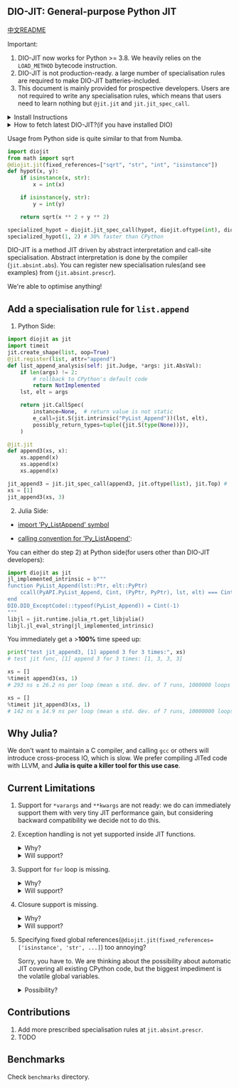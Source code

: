 ## DIO-JIT: General-purpose Python JIT

[中文README](https://github.com/thautwarm/diojit/blob/master/README.zh_CN.md)

Important:

1. DIO-JIT now works for Python >= 3.8. We heavily relies on the `LOAD_METHOD` bytecode instruction.
2. DIO-JIT is not production-ready. a large number of specialisation rules are required to make DIO-JIT batteries-included.
3. This document is mainly provided for prospective developers. Users are not required to write any specialisation rules, which means that users need to learn nothing but `@jit.jit` and `jit.jit_spec_call`.

<details><summary>Install Instructions</summary>
<p>

<details><summary>Step 1: Install Julia as an in-process native code compiler for DIO-JIT</summary>
<p>

There are several options for you to install Julia:

- [scoop](http://scoop.sh/) (Windows)
- [julialang.org](https://julialang.org/downloads) (recommended for Windows users)
- [jill.py](https://github.com/johnnychen94/jill.py):
    
    `pip install jill && jill install 1.6 --upstream Official`

- [jill](https://github.com/abelsiqueira/jill) (Mac and Linux only!):
    
    `bash -ci "$(curl -fsSL https://raw.githubusercontent.com/abelsiqueira/jill/master/jill.sh)"`
</p>
</details>

<details><summary>Step 2: Install DIO.jl in Julia</summary>
<p>

Type `julia` and open the REPL, then

```julia
julia>
# press ]
pkg> add https://github.com/thautwarm/DIO.jl
# press backspace
julia> using DIO # precompile
```

</p>
</details>

<details><summary>Step 3: Install Python Package</summary>
<p>

`pip install git+https://github.com/thautwarm/diojit`

</p>
</details>

</p>
</details>

<details><summary>How to fetch latest DIO-JIT?(if you have installed DIO)</summary>
<p>

```
pip install -U diojit
julia -e "using Pkg; Pkg.update(string(:DIO));using DIO"
``` 

</p>
</details>

Usage from Python side is quite similar to that from Numba.
```python
import diojit
from math import sqrt
@diojit.jit(fixed_references=["sqrt", "str", "int", "isinstance"])
def hypot(x, y):
    if isinstance(x, str):
        x = int(x)

    if isinstance(y, str):
        y = int(y)

    return sqrt(x ** 2 + y ** 2)

specialized_hypot = diojit.jit_spec_call(hypot, diojit.oftype(int), diojit.oftype(int))
specialized_hypot(1, 2) # 30% faster than CPython
```

DIO-JIT is a method JIT driven by abstract interpretation and call-site specialisation.
Abstract interpretation is done by the compiler (`jit.absint.abs`).
You can register new specialisation rules(and see examples) from (`jit.absint.prescr`).

We're able to optimise anything!

## Add a specialisation rule for `list.append`

1. Python Side:

```python
import diojit as jit
import timeit
jit.create_shape(list, oop=True)
@jit.register(list, attr="append")
def list_append_analysis(self: jit.Judge, *args: jit.AbsVal):
    if len(args) != 2:
        # rollback to CPython's default code
        return NotImplemented
    lst, elt = args

    return jit.CallSpec(
        instance=None,  # return value is not static
        e_call=jit.S(jit.intrinsic("PyList_Append"))(lst, elt),
        possibly_return_types=tuple({jit.S(type(None))}),
    )

@jit.jit
def append3(xs, x):
    xs.append(x)
    xs.append(x)
    xs.append(x)

jit_append3 = jit.jit_spec_call(append3, jit.oftype(list), jit.Top) # 'Top' means 'Any'
xs = [1]
jit_append3(xs, 3)
```

2. Julia Side:
    
- [import 'Py_ListAppend' symbol](https://github.com/thautwarm/DIO.jl/blob/182a995cf0543007ef5d7089e5fdbbb8104f8e02/src/dynamic.jl#L32)

- [calling convention for 'Py_ListAppend'](https://github.com/thautwarm/DIO.jl/blob/182a995cf0543007ef5d7089e5fdbbb8104f8e02/src/dynamic.jl#L50):

You can either do step 2) at Python side(for users other than DIO-JIT developers):
```python
import diojit as jit
jl_implemented_intrinsic = b"""
function PyList_Append(lst::Ptr, elt::PyPtr)
    ccall(PyAPI.PyList_Append, Cint, (PyPtr, PyPtr), lst, elt) === Cint(-1)
end
DIO.DIO_ExceptCode(::typeof(PyList_Append)) = Cint(-1)
"""
libjl = jit.runtime.julia_rt.get_libjulia()
libjl.jl_eval_string(jl_implemented_intrinsic)
```

You immediately get a >**100%** time speed up:

```python
print("test jit_append3, [1] append 3 for 3 times:", xs)
# test jit func, [1] append 3 for 3 times: [1, 3, 3, 3]

xs = []
%timeit append3(xs, 1)
# 293 ns ± 26.2 ns per loop (mean ± std. dev. of 7 runs, 1000000 loops each)

xs = []
%timeit jit_append3(xs, 1)
# 142 ns ± 14.9 ns per loop (mean ± std. dev. of 7 runs, 10000000 loops each)
```

## Why Julia?

We don't want to maintain a C compiler, and calling `gcc` or others will introduce cross-process IO, which is slow.
We prefer compiling JITed code with LLVM, and **Julia is quite a killer tool for this use case**.

## Current Limitations

1. Support for `*varargs` and `**kwargs` are not ready: we do can immediately support them with very tiny JIT performance gain, but considering backward compatibility we decide not to do this.

2. Exception handling is not yet supported inside JIT functions.
    
    <details><summary>Why?</summary>
    <p>
    
    We haven't implemented the translation from exception handling bytecode to untyped DIO IR (`jit.absint.abs.In_Stmt`).
    
    </p>
    </details>
    
    <details><summary>Will support?</summary>
    <p>
    
    Yes.

    In fact, now a callsite in any JIT function can raise an exception. It will not be handled by JIT functions, instead, it is lifted up to the root call, which is a pure Python call.

    Exception handling will be supported when we have efforts on translating CPython bytecode about exception handling into untyped DIO IR (`jit.absint.abs.In_Stmt`).

    P.S: This will be finished simultaneously with the support for `for` loop.

    </p>
    </details>

3. Support for `for` loop is missing.

    <details><summary>Why?</summary>
    <p>

    Firstly, in CPython, `for` loop relies on exception handling, which is not supported yet.

    Secondly, we're considering a fast path for `for` loop, maybe proposing a `__citer__` protocol for faster iteration for JIT functions, which requires communications with Python developers.

    </p>
    </details>

    <details><summary>Will support?</summary>
    <p>
    
    Yes.

    This will be finished simultaneously with support for exception handling (faster `for` loop might come later).
    
    </p>
    </details>

4. Closure support is missing.

    <details><summary>Why?</summary>
    <p>

    In imperative languages, closures use *cell* structures to achieve mutable free/cell variables.

    However, a writable cell makes it hard to optimise in a dynamic language.

    We recommend using `types.MethodType` to create immutable closures，which can be highly optimised in DIO-JIT(near future).
    
    ```python
    import types
    def f(freevars, z):
            x, y = freevars
            return x + y + z
    
    def hof(x, y):
        return types.MethodType(f, (x, y))
    ```

    </p>
    </details>

    <details><summary>Will support?</summary>
    <p>
    
    Still yes. However, don't expect much about the performance gain for Python's vanilla closures.

    </p>
    </details>

5. Specifying fixed global references(`@diojit.jit(fixed_references=['isinstance', 'str', ...]`) too annoying?

    Sorry, you have to. We are thinking about the possibility about automatic JIT covering all existing CPython code, but the biggest impediment is the volatile global variables.

    <details><summary>Possibility?</summary>
    <p>
    
    Recently we found CPython's newly(`:)`) added feature `Dict.ma_version_tag` might be used to automatically notifying JITed functions to re-compile when the global references change.

    More research is required.

    </p>
    </details>

## Contributions

1. Add more prescribed specialisation rules at `jit.absint.prescr`.
2. TODO

## Benchmarks

Check `benchmarks` directory.